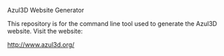 Azul3D Website Generator

This repository is for the command line tool used to generate the Azul3D
website. Visit the website:

http://www.azul3d.org/
